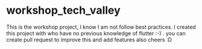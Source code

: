 # workshop_tech_valley

This is the workshop project, I know I am not follow best practices. I created this project with who have no previous knowledge of flutter :-) .  you can create pull request to improve this and add features also cheers :D

